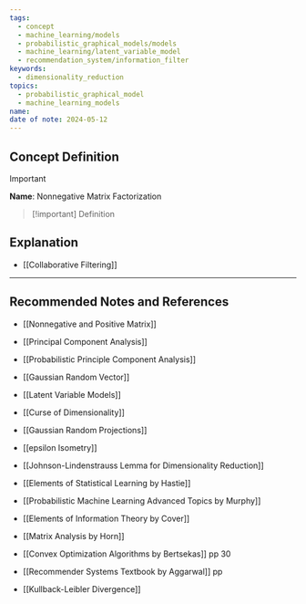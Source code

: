 ```yaml
---
tags:
  - concept
  - machine_learning/models
  - probabilistic_graphical_models/models
  - machine_learning/latent_variable_model
  - recommendation_system/information_filter
keywords:
  - dimensionality_reduction
topics:
  - probabilistic_graphical_model
  - machine_learning_models
name: 
date of note: 2024-05-12
---
```


## Concept Definition

>[!important]
>**Name**: Nonnegative Matrix Factorization

>[!important] Definition




## Explanation



- [[Collaborative Filtering]]


-----------
##  Recommended Notes and References


- [[Nonnegative and Positive Matrix]]
- [[Principal Component Analysis]]
- [[Probabilistic Principle Component Analysis]]
- [[Gaussian Random Vector]]

- [[Latent Variable Models]]


- [[Curse of Dimensionality]]
- [[Gaussian Random Projections]]
- [[epsilon Isometry]]
- [[Johnson-Lindenstrauss Lemma for Dimensionality Reduction]]



- [[Elements of Statistical Learning by Hastie]]
- [[Probabilistic Machine Learning Advanced Topics by Murphy]]
- [[Elements of Information Theory by Cover]]
- [[Matrix Analysis by Horn]]
- [[Convex Optimization Algorithms by Bertsekas]] pp 30 
- [[Recommender Systems Textbook by Aggarwal]] pp

- [[Kullback-Leibler Divergence]]